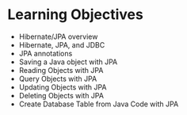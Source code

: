# Learning Objectives

- Hibernate/JPA overview
- Hibernate, JPA, and JDBC
- JPA annotations
- Saving a Java object with JPA
- Reading Objects with JPA
- Query Objects with JPA
- Updating Objects with JPA
- Deleting Objects with JPA
- Create Database Table from Java Code with JPA
